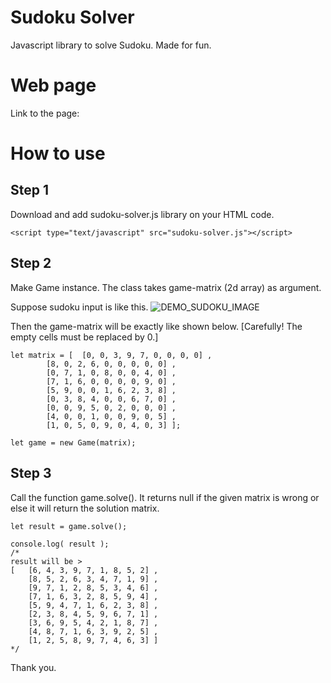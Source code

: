# Sudoku Solver
Javascript library to solve Sudoku. Made for fun.

# Web page
Link to the page: 

# How to use
## Step 1
Download and add sudoku-solver.js library on your HTML code.
```
<script type="text/javascript" src="sudoku-solver.js"></script>
```
## Step 2
Make Game instance. The class takes game-matrix (2d array) as argument. 

Suppose sudoku input is like this. ![DEMO_SUDOKU_IMAGE](https://github.com/rahathossain690/Sudoku-Solver/blob/master/Extras/demo_game.png?raw=true)

Then the game-matrix will be exactly like shown below. [Carefully! The empty cells must be replaced by 0.] 
```
let matrix = [	[0, 0, 3, 9, 7, 0, 0, 0, 0]	,
		[8, 0, 2, 6, 0, 0, 0, 0, 0]	,
		[0, 7, 1, 0, 8, 0, 0, 4, 0]	,
		[7, 1, 6, 0, 0, 0, 0, 9, 0]	,
		[5, 9, 0, 0, 1, 6, 2, 3, 8]	,
		[0, 3, 8, 4, 0, 0, 6, 7, 0]	,
		[0, 0, 9, 5, 0, 2, 0, 0, 0]	,
		[4, 0, 0, 1, 0, 0, 9, 0, 5]	,
		[1, 0, 5, 0, 9, 0, 4, 0, 3]	];

let game = new Game(matrix);

```
## Step 3
Call the function game.solve(). It returns null if the given matrix is wrong or else it will return the solution matrix.
```
let result = game.solve();

console.log( result );
/*
result will be >
[	[6, 4, 3, 9, 7, 1, 8, 5, 2]	,
	[8, 5, 2, 6, 3, 4, 7, 1, 9]	,
	[9, 7, 1, 2, 8, 5, 3, 4, 6]	,
	[7, 1, 6, 3, 2, 8, 5, 9, 4]	,
	[5, 9, 4, 7, 1, 6, 2, 3, 8]	,	
	[2, 3, 8, 4, 5, 9, 6, 7, 1]	,
	[3, 6, 9, 5, 4, 2, 1, 8, 7]	,
	[4, 8, 7, 1, 6, 3, 9, 2, 5]	,
	[1, 2, 5, 8, 9, 7, 4, 6, 3]	]
*/
```

Thank you.
